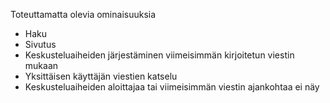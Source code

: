 Toteuttamatta olevia ominaisuuksia
-  Haku
-  Sivutus
-  Keskusteluaiheiden järjestäminen viimeisimmän kirjoitetun viestin mukaan
-  Yksittäisen käyttäjän viestien katselu
-  Keskusteluaiheiden aloittajaa tai viimeisimmän viestin ajankohtaa ei näy